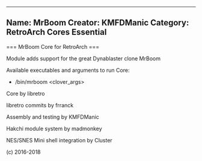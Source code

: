 -----------------------
Name: MrBoom 
Creator: KMFDManic
Category: RetroArch Cores Essential
-----------------------
=== MrBoom Core for RetroArch ===

Module adds support for the great Dynablaster clone MrBoom

Available executables and arguments to run Core:
- /bin/mrboom <rom> <clover_args>

Core by libretro

libretro commits by frranck

Assembly and testing by KMFDManic

Hakchi module system by madmonkey

NES/SNES Mini shell integration by Cluster

(c) 2016-2018
